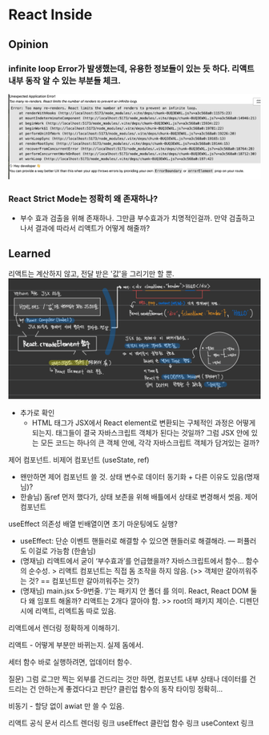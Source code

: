 # React Inside


## Opinion

### infinite loop Error가 발생했는데, 유용한 정보들이 있는 듯 하다. 리액트 내부 동작 알 수 있는 부분들 체크.
![react-error-infinite-loop](/assets/react-error-infinite-loop.png)

### React Strict Mode는 정확히 왜 존재하나?
- 부수 효과 검출을 위해 존재하나. 그만큼 부수효과가 치명적인걸까. 만약 검출하고 나서 결과에 따라서 리액트가 어떻게 해줄까?

## Learned

리액트는 계산하지 않고, 전달 받은 '값'을 그리기만 할 뿐.
![reac-inside-creatElement](/assets/reac-inside-creatElement.png)


- 추가로 확인
  - HTML 태그가 JSX에서 React element로 변환되는 구체적인 과정은 어떻게 되는지. 태그들이 결국 자바스크립트 객체가 된다는 것일까? 그럼 JSX 안에 있는 모든 코드는 하나의 큰 객체 안에, 각각 자바스크립트 객체가 담겨있는 걸까?


제어 컴포넌트. 비제어 컴포넌트 (useState, ref)
- 왠만하면 제어 컴포넌트 쓸 것. 상태 변수로 데이터 동기화 + 다른 이유도 있음(명재님)?
- 한솔님) 돔ref 먼저 했다가, 상태 보존을 위해 배틀에서 상태로 변경해서 썻음. 제어 컴포넌트

useEffect 의존성 배열 빈배열이면 초기 마운팅에도 실행?
- useEffect: 단순 이벤트 핸들러로 해결할 수 있으면 핸들러로 해결해라. — 퍼퓰러도 이걸로 가능함 (한솔님)
- (명재님) 리액트에서 굳이 ‘부수효과’를 언급했을까? 자바스크립트에서 함수… 함수의 순수성. > 리액트 컴포넌트는 직접 돔 조작을 하지 않음. (>> 객체만 갈아끼워주는 것? == 컴포넌트만 갈아끼워주는 것?)
- (명재님) main.jsx 5-9번줄.  ‘/‘는 패키지 안 폴더 를 의미. React, React DOM 둘다 왜 임포트 해올까? 리액트는 2개다 깔아야 함. >> root의 패키지 제이슨. 디펜던시에 리액트, 리엑트돔 따로 있음.

리액트에서 렌더링 정확하게 이해하기.

리액트 - 어떻게 부분만 바뀌는지. 실제 돔에서.

세터 함수 바로 실행하려면, 업데이터 함수. 

질문) 그럼 로그만 찍는 외부를 건드리는 것만 하면, 컴포넌트 내부 상태나 데이터를 건드리는 건 안하는게 좋겠다다고 판단?
클린업 함수의 동작 타이밍 정확히…

비동기 - 할당 없이 awiat 만 쓸 수 있음.

리액트 공식 문서
리스트 렌더링 링크
useEffect 클린업 함수 링크
useContext 링크


